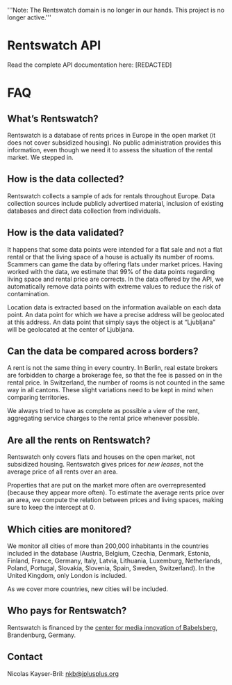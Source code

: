 '''Note: The Rentswatch domain is no longer in our hands. This project is no longer active.'''

# Rentswatch API

Read the complete API documentation here: [REDACTED]

# FAQ

## What’s Rentswatch?

Rentswatch is a database of rents prices in Europe in the open market (it does not cover subsidized housing). No public administration provides this information, even though we need it to assess the situation of the rental market. We stepped in.

## How is the data collected?

Rentswatch collects a sample of ads for rentals throughout Europe. Data collection sources include publicly advertised material, inclusion of existing databases and direct data collection from individuals.

## How is the data validated?

It happens that some data points were intended for a flat sale and not a flat rental or that the living space of a house is actually its number of rooms. Scammers can game the data by offering flats under market prices. Having worked with the data, we estimate that 99% of the data points regarding living space and rental price are corrects. In the data offered by the API, we automatically remove data points with extreme values to reduce the risk of contamination.

Location data is extracted based on the information available on each data point. An data point for which we have a precise address will be geolocated at this address. An data point that simply says the object is at “Ljubljana” will be geolocated at the center of Ljubljana.

## Can the data be compared across borders?

A rent is not the same thing in every country. In Berlin, real estate brokers are forbidden to charge a brokerage fee, so that the fee is passed on in the rental price. In Switzerland, the number of rooms is not counted in the same way in all cantons. These slight variations need to be kept in mind when comparing territories.

We always tried to have as complete as possible a view of the rent, aggregating service charges to the rental price whenever possible.

## Are all the rents on Rentswatch?

Rentswatch only covers flats and houses on the open market, not subsidized housing. Rentswatch gives prices for _new leases_, not the average price of all rents over an area. 

Properties that are put on the market more often are overrepresented (because they appear more often). To estimate the average rents price over an area, we compute the relation between prices and living spaces, making sure to keep the intercept at 0.

## Which cities are monitored?

We monitor all cities of more than 200,000 inhabitants in the countries included in the database (Austria, Belgium, Czechia, Denmark, Estonia, Finland, France, Germany, Italy, Latvia, Lithuania, Luxemburg, Netherlands, Poland, Portugal, Slovakia, Slovenia, Spain, Sweden, Switzerland). In the United Kingdom, only London is included.

As we cover more countries, new cities will be included.

## Who pays for Rentswatch?

Rentswatch is financed by the [center for media innovation of Babelsberg](http://www.miz-babelsberg.de/about-us), Brandenburg, Germany.

## Contact

Nicolas Kayser-Bril: nkb@jplusplus.org
